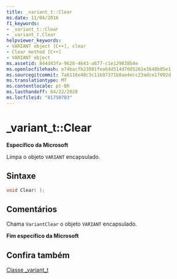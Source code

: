 ```yaml
---
title: _variant_t::Clear
ms.date: 11/04/2016
f1_keywords:
- _variant_t::Clear
- _variant_t.Clear
helpviewer_keywords:
- VARIANT object [C++], clear
- Clear method [C++]
- VARIANT object
ms.assetid: 844d43fa-9628-4643-a877-c1e129838b4e
ms.openlocfilehash: e74bacfb23081fea64d514d7085261e3648b05e1
ms.sourcegitcommit: 7a6116e48c3c11b97371b8ae4ecc23adce1f092d
ms.translationtype: MT
ms.contentlocale: pt-BR
ms.lasthandoff: 04/22/2020
ms.locfileid: "81750703"
---
```

# <a name="_variant_tclear"></a>_variant_t::Clear

**Específico da Microsoft**

Limpa o objeto `VARIANT` encapsulado.

## <a name="syntax"></a>Sintaxe

```cpp
void Clear( );
```

## <a name="remarks"></a>Comentários

Chama `VariantClear` o objeto `VARIANT` encapsulado.

**Fim específico da Microsoft**

## <a name="see-also"></a>Confira também

[Classe _variant_t](../cpp/variant-t-class.md)
